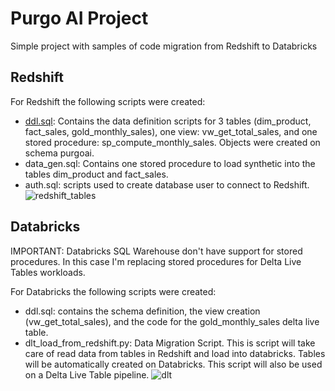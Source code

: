 
# Purgo AI Project

Simple project with samples of code migration from Redshift to Databricks

## Redshift

For Redshift the following scripts were created:

* [ddl.sql](redshift/ddl.sql): Contains the data definition scripts for 3 tables (dim_product, fact_sales, gold_monthly_sales), one view: vw_get_total_sales, and one stored procedure: sp_compute_monthly_sales. Objects were created on schema purgoai.
* data_gen.sql: Contains one stored procedure to load synthetic into the tables dim_product and fact_sales.
* auth.sql: scripts used to create database user to connect to Redshift.
![redshift_tables](/../main/redshift/redshift_tables.png?raw=true "Optional Title")
## Databricks

IMPORTANT: Databricks SQL Warehouse don't have support for stored procedures. In this case I'm replacing stored procedures for Delta Live Tables workloads.

For Databricks the following scripts were created:
* ddl.sql: contains the schema definition, the view creation (vw_get_total_sales), and the code for the gold_monthly_sales delta live table.
* dlt_load_from_redshift.py: Data Migration Script. This is script will take care of read data from tables in Redshift and load into databricks. Tables will be automatically created on Databricks. This script will also be used on a Delta Live Table pipeline.
![dlt](/../main/databricks/Delta_Live_Tables.png?raw=true "Optional Title")


